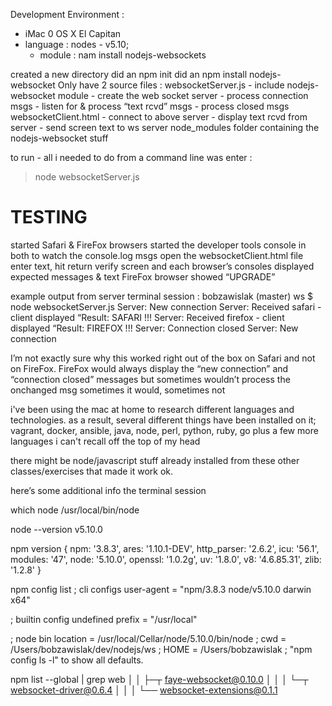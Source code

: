 Development Environment :
- iMac 0 OS X El Capitan
- language : nodes - v5.10; 
  - module : nam install nodejs-websockets

created a new directory
did an npm init
did an npm install nodejs-websocket
Only have 2 source files :
  websocketServer.js
    - include nodejs-websocket module
    - create the web socket server
      - process connection msgs
      - listen for & process “text rcvd” msgs
      - process closed msgs
  websocketClient.html
    - connect to above server
    - display text rcvd from server
    - send screen text to ws server
  node_modules folder containing the nodejs-websocket stuff


to run - all i needed to do from a command line was enter :
> node websocketServer.js


TESTING
=======
started Safari & FireFox browsers
started the developer tools console in both to watch the console.log msgs
open the websocketClient.html file
enter text, hit return 
verify screen and each browser’s consoles displayed expected messages & text
FireFox browser showed “UPGRADE” 

example output from server terminal session :
    bobzawislak (master) ws $ node websocketServer.js 
    Server: New connection
    Server: Received safari   - client displayed “Result: SAFARI !!!
    Server: Received firefox - client displayed “Result: FIREFOX !!!
    Server: Connection closed
    Server: New connection


I’m not exactly sure why this worked right out of the box on Safari and not on FireFox.
FireFox would always display the “new connection” and “connection closed” messages but sometimes wouldn’t process the onchanged msg
sometimes it would, sometimes not


i've been using the mac at home to research different languages and technologies.
as a result, several different things have been installed on it; vagrant, docker, ansible, java, node, perl, python, ruby, go plus a few more languages i can't recall off the top of my head

there might be node/javascript stuff already installed from these other classes/exercises that made it work ok.


here’s some additional info the terminal session

which node
/usr/local/bin/node

node --version
v5.10.0

npm version
{ npm: '3.8.3',
  ares: '1.10.1-DEV',
  http_parser: '2.6.2',
  icu: '56.1',
  modules: '47',
  node: '5.10.0',
  openssl: '1.0.2g',
  uv: '1.8.0',
  v8: '4.6.85.31',
  zlib: '1.2.8' }

npm config list
; cli configs
user-agent = "npm/3.8.3 node/v5.10.0 darwin x64"

; builtin config undefined
prefix = "/usr/local"

; node bin location = /usr/local/Cellar/node/5.10.0/bin/node
; cwd = /Users/bobzawislak/dev/nodejs/ws
; HOME = /Users/bobzawislak
; "npm config ls -l" to show all defaults.


npm list --global | grep web
│ │ ├─┬ faye-websocket@0.10.0
│ │ │ └─┬ websocket-driver@0.6.4
│ │ │   └── websocket-extensions@0.1.1


